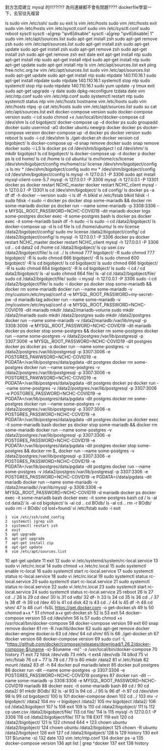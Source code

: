 對方怎麼建立 mysql 的!!!??!?!?
為何連線都不會有問題????
dockerfile學習一下，去官往先複習


ls
sudo vim /etc/ssh/
sudo su
exit
ls
vim /etc/hosts
sudo vim /etc/hosts
exit
sudo vim /etc/hosts
vim /etc/sysctl.conf 
sudo vim /etc/sysctl.conf 
sudo reboot
sysctl 
sysctl -a|grep "ipv6\|disable"
sysctl -a|grep "ipv6\|disable\| 1"
sudo vim /etc/apt/sources.list
sudo apt-get install zsh
sudo apt-get remove zsh
sudo vim /etc/apt/sources.list
sudo apt-get install zsh
sudo apt-get update
sudo apt-get install zsh
sudo apt-get remove zsh
sudo apt-get install zsh
sudo apt-get remove zsh
exit
date
exit
apt-get install ntp
sudo apt-get install ntp
sudo apt-get install ntpd
sudo apt-get install ntp
sudo apt-get update
sudo apt-get install ntp
ls
vim /etc/apt/sources.list
exit
ping free.nchc.org.tw
vim /etc/apt/sources.list
sudo vim /etc/apt/sources.list
sudo apt-get update
sudo apt-get install ntp
sudo ntpdate 140.110.16.1
sudo apt-get install ntpdate
sudo ntpdate 140.110.16.1
systemctl stop ntp
sudo systemctl stop ntp
sudo ntpdate 140.110.16.1
sudo yum update -y
tmux
exit
sudo apt-get upgrade -y
date
sudo dpkg-reconfigure tzdata 
date
vim /etc/ntp.conf 
sudo vim /etc/ntp.conf 
sudo systemctl restart ntp
sudo systemctl status ntp
vim /etc/hosts
hostname
vim /etc/hosts
sudo vim /etc/hosts
ntpq -p
cat /etc/hosts
sudo vim /etc/apt/sources.list
sudo su
cat /etc/apt/sources.list
exit
docker-compose version
sudo docker-compose version
sudo -i
cd sudo chmod +x /usr/local/bin/docker-compose
cd /dev/shm
ls
cd bigobject/
docker-compose up -d
docker ps
sudo groupadd docker
sudo usermod -aG docker ubuntu
newgrp docker
docker ps
docker-compose version
docker-compose up -d
docker ps
docker version
sudo reboot
ls
sudo -i
cd /dev/shm
ls
./get-docker.sh
docker version
cd bigobject/
ls
docker-compose up -d
snap remove docker
sudo snap remove docker
sudo -i
LS
ls
docker ps
cd /dev/shm/bigobject
l
cd /dev/shm/
ls
mkdir bigobject
ls
cd bigobject/
ls
docker-compose up -d
docker p
docker ps
ls
cd home/
ls
cd /home
ls
cd ubuntu/
ls
mv/home/cs/license /dev/shm/bigobject/config
mv/home/cs/ license /dev/shm/bigobject/config
;s
ls
mv * /dev/shm/bigobject/config
sudo mv * /dev/shm/bigobject/config
cd /dev/shm/bigobject/config
ls
mysql -h 127.0.0.1 -P 3306
sudo apt install mysql-client-core-5.7
mysql -h 127.0.0.1 -P 3306
mysql -h 127.0.0.1 -P 13301
docker ps
docker restart NCHC_master
docker restart NCHC_client 
mysql -h 127.0.0.1 -P 13301
ls
cd /dev/shm/bigobject/
ls
cd config/
ls
docker ps -a
df
df -h
docker --version
sudo -i
ls
df -h
blkid
vi /etc/fstab
blkid
fdisk -l
sudo fdisk -l
sudo -i
docker ps
docker stop some-mariadb && docker rm some-mariadb
docker ps
docker run --name some-mariadb -p 3308:3306 -e MYSQL_ROOT_PASSWORD=NCHC-COVID19 -dit mariadb
docker logs some-postgres 
docker exec -it some-postgres bash
ls
docker ps
docker exec -it some-mariadb bash
df -h
sudo -i
ls
sudo -i
cd /data2/bigobject/
ls
docker-compose up -d
ls
cd file
ls
cd /home/ubuntu/
ls
mv license /data2/bigobject/config/
sudo mv license /data2/bigobject/config/
cd /data2/bigobject/config/
ls
mysql -h 127.0.0.1 -P 3306
docker ps
docker restart NCHC_master
docker restart NCHC_client
mysql -h 127.0.0.1 -P 3306
cd ..
cd data2
cd /home
cd /data2/bigobject/
ls
cp user.csv /data2/bigobject/file/
ls
cd ../
ls
chmod 777 bigobject/ -R
sudo chmod 777 bigobject/ -R
ls
sudo chmod 666 bigobject/ -R
ls
sudo chmod 600 bigobject/ -R
ls
cd bigobject/
ls
cd bigobject/
ls
sudo chmod 666 bigobject/ -R
ls
sudo chmod 664 bigobject/ -R
ls
cd bigobject/
ls
sudo -i
cd /
cd data2/bigobject/
ls -al
sudo chmod 664 file/
ls -al
cd /data2/bigobject/file/
sudo cd /data2/bigobject/file/
sudo -i
mysql -h 127.0.0.1 -P 3306
sudo -i
cd /data2/bigobject/file/
ls
sudo -i
docker ps
docker stop some-mariadb && docker rm some-mariadb
docker run --name some-mariadb -v /my/custom:/etc/mysql/conf.d -e MYSQL_ROOT_PASSWORD=my-secret-pw -d mariadb:tag
adocker run --name some-mariadb -v /my/custom:/etc/mysql/conf.d -e MYSQL_ROOT_PASSWORD=NCHC-COVID19 -dit mariadb
mkdir /data2/mariadb-volume
sudo mkdir /data2/mariadb
sudo mkdri /data2/postgres
sudo mkdir /data2/postgres
docker run --name some-mariadb -v /data2/mariadb:/var/lib/mysql -p 3308:3006 -e MYSQL_ROOT_PASSWORD=NCHC-COVID19 -dit mariadb
docker ps
docker stop some-postgres && docker rm some-postgres
docker run --name some-postgres -v /data2/postgres:/var/lib/postgresql -p 3307:3006 -e MYSQL_ROOT_PASSWORD=NCHC-COVID19 -dit postgres
docker ps
docker ps -a
docker run --name some-postgres -v /data2/postgres:/var/lib/postgresql -p 3307:3006 -e POSTGRES_PAWWSORD=NCHC-COVID19 -e PGDATA=/var/lib/postgres/data/pgdata -dit postgres
docker rm some-postgres
docker run --name some-postgres -v /data2/postgres:/var/lib/postgresql -p 3307:3006 -e POSTGRES_PAWWSORD=NCHC-COVID19 -e PGDATA=/var/lib/postgres/data/pgdata -dit postgres
docker ps
docker run --name some-postgres -v /data2/postgres:/var/lib/postgresql -p 3307:3006 -e POSTGRES_PASSWORD=NCHC-COVID19 -e PGDATA=/var/lib/postgres/data/pgdata -dit postgres
docker rm some-postgres
docker run --name some-postgres -v /data2/postgres:/var/lib/postgresql -p 3307:3006 -e POSTGRES_PASSWORD=NCHC-COVID19 -e PGDATA=/var/lib/postgres/data/pgdata -dit postgres
docker ps
docker exec -it some-mariadb bash
docker ps
docker stop some-mariadb && docker rm some-mariadb
docker run --name some-postgres -v /data2/postgres:/var/lib/postgresql -p 3307:3306 -e POSTGRES_PASSWORD=NCHC-COVID19 -e PGDATA=/var/lib/postgres/data/pgdata -dit postgres
docker stop some-postgres && docker rm $_
docker run --name some-postgres -v /data2/postgres:/var/lib/postgresql -p 3307:3306 -e POSTGRES_PASSWORD=NCHC-COVID19 -e PGDATA=/var/lib/postgres/data/pgdata -dit postgres
docker run --name some-postgres -v /data2/postgres:/var/lib/postgresql -p 3307:3306 -e POSTGRES_PASSWORD=NCHC-COVID19 -e PGDATA=//data/pgdata -dit mariadb
docker run --name some-mariadb -v /data2/mariadb/:/var/lib/mysql -p 3308:3306 -e MYSQL_ROOT_PASSWORD=NCHC-COVID19 -d mariadb
docker ps
docker exec -it some-mariadb bash
docker exec -it some-postgres bash
cd /
ls -al
cd data2/
ls -al
cd bigobject/
ls -al
cd ..
cd BOdb/
ls -al
cd ..
rm -r BOdb/
sudo rm -r BOdb/
cd lost+found/
vi /etc/fstab
sudo -i
exit














    1  vim /etc/ssh/sshd_config
    2  systemctl |grep ssh
    3  systemctl restart ssh
    4  exit
    5  apt upgrade
    6  apt-get upgrade
    7  apt-get install zip
    8  apt-get update
    9  vim /etc/apt/sources.list
   10  apt-get update
   11  exit
   12  sudo vi /etc/systemd/system/rc-local.service
   13  sudo vi /etc/rc.local
   14  sudo chmod +x /etc/rc.local
   15  sudo systemctl enable rc-local
   16  sudo systemctl start rc-local.service
   17  sudo systemctl status rc-local.service
   18  sudo vi /etc/rc.local
   19  sudo systemctl status rc-local.service
   20  sudo systemctl start rc-local.service
   21  sudo systemctl status rc-local.service
   22  sudo vi /etc/rc.local
   23  sudo systemctl start rc-local.service
   24  sudo systemctl status rc-local.service
   25  reboot
   26  ls
   27  cd ../
   28  ls
   29  cd dev/
   30  ls
   31  cd vdb/
   32  df- h
   33  ls
   34  cd
   35  ls
   36  cd ../
   37  ls
   38  df -h
   39  cd /dev
   40  ls
   41  cd disk
   42  ls
   43  cd ../
   44  ls
   45  df -h
   46  cd shm/
   47  ls
   48  curl -fsSL https://get.docker.com -o get-docker.sh
   49  ls
   50  chomod a+x *
   51  chmod a+x get-docker.sh
   52  ls
   53  exit
   54  docker-compose version
   55  cd /dev/shm
   56  ls
   57  sudo chmod +x /usr/local/bin/docker-compose
   58  docker-compose version
   59  exit
   60  snap remove docker
   61  rm -R /var/lib/docker
   62  sudo apt-get remove docker docker-engine docker.io
   63  cd /dev/
   64  cd shm/
   65  ls
   66  ./get-docker.sh
   67  docker version
   68  docker-compose version
   69  sudo curl -L "https://github.com/docker/compose/releases/download/1.26.2/docker-compose-$(uname -s)-$(uname -m)" -o /usr/local/bin/docker-compose
   70  history
   71  exit
   72  fdisk /dev/vdb
   73  mkfs -t ext4 /dev/vdb
   74  blkid
   75  vi /etc/fstab
   76  cd ~
   77  ls
   78  cd /
   79  ls
   80  mkdir /data2
   81  vi /etc/fstab
   82  mount /data2
   83  df -h
   84  docker pull mariadb:latest
   85  docker pull postgres
   86  docker run -dit --name some-postgres -p 3307:3306 -e POSTGRES_PASSWORD=NCHC-COVID19 postgres
   87  docker run -dit --name some-mariadb -p 3308:3306 -e MYSQL_ROOT_PASSWORD=NCHC-COVID19 mariadb
   88  docker exec -it some-mariadb bash
   89  cd /
   90  cd data2/
   91  mkdir BOdb/
   92  ls -al
   93  ls
   94  cd ../
   95  ls
   96  df -h
   97  cd /dev/shm
   98  ls
   99  cd bigobject/
  100  ls
  101  docker-compose down
  102  cd ../
  103  mv -r bigobject/ /data2
  104  mv -r bigobject /data2/
  105  mv bigobject /data2/
  106  cd /data2/bigobject
  107  ls
  108  exit
  109  ls
  110  cd /data2/bigobject/
  111  ls
  112  cp user.csv /data2/bigobject/file/
  113  cd file/
  114  ls
  115  mysql -h 127.0.0.1 -P 3306
  116  cd /data2/bigobject/file/
  117  ls
  118  EXIT
  119  exit
  120  cd /data2/bigobject/
  121  ls
  122  chmod 644 *
  123  chown ubuntu /data2/bigobject/
  124  chown ubuntu /data2/bigobject
  125  chown -R ubuntu /data2/bigobject
  126  exit
  127  cd /data2/bigobject/
  128  ls
  129  history
  130  exit
  131  $(uname -s)
  132  date
  133  vim /etc/ntp.conf
  134  docker ps -a
  135  docker-compose version
  136  apt list | grep ^docker
  137  exit
  138  history
